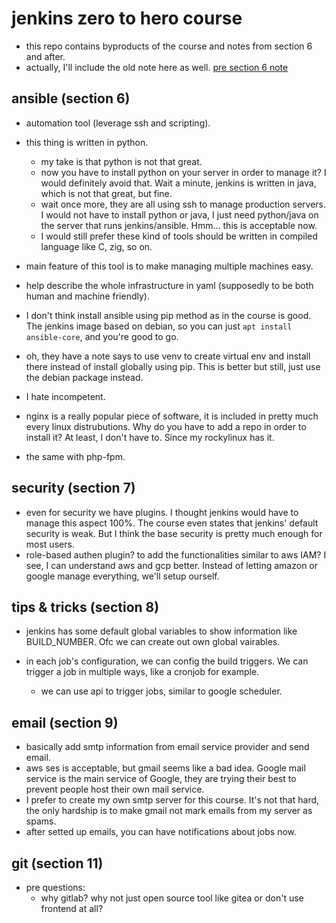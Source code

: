 # jenkins zero to hero course

- this repo contains byproducts of the course and notes from section 6 and
after.
- actually, I'll include the old note here as well. [pre section 6
note](/note_pre_section6.md)

## ansible (section 6)

- automation tool (leverage ssh and scripting).
- this thing is written in python.
  - my take is that python is not that great.
  - now you have to install python on your server in order to manage it? I
  would definitely avoid that. Wait a minute, jenkins is written in java, which
  is not that great, but fine.
  - wait once more, they are all using ssh to manage production servers. I
  would not have to install python or java, I just need python/java on the
  server that runs jenkins/ansible. Hmm… this is acceptable now.
  - I would still prefer these kind of tools should be written in compiled
  language like C, zig, so on.
- main feature of this tool is to make managing multiple machines easy.
- help describe the whole infrastructure in yaml (supposedly to be both human
and machine friendly).

- I don't think install ansible using pip method as in the course is good. The
jenkins image based on debian, so you can just `apt install ansible-core`, and
you're good to go.
- oh, they have a note says to use venv to create virtual env and install there
instead of install globally using pip. This is better but still, just use the
debian package instead.
- I hate incompetent.

- nginx is a really popular piece of software, it is included in pretty much
every linux distrubutions. Why do you have to add a repo in order to install
it? At least, I don't have to. Since my rockylinux has it.
- the same with php-fpm.

## security (section 7)

- even for security we have plugins. I thought jenkins would have to manage
this aspect 100%. The course even states that jenkins' default security is
weak. But I think the base security is pretty much enough for most users.
- role-based authen plugin? to add the functionalities similar to aws IAM? I
see, I can understand aws and gcp better. Instead of letting amazon or google
manage everything, we'll setup ourself.

## tips & tricks (section 8)

- jenkins has some default global variables to show information like
BUILD_NUMBER. Ofc we can create out own global vairables.

- in each job's configuration, we can config the build triggers. We can trigger
a job in multiple ways, like a cronjob for example.
  - we can use api to trigger jobs, similar to google scheduler.

## email (section 9)

- basically add smtp information from email service provider and send email.
- aws ses is acceptable, but gmail seems like a bad idea. Google mail service
is the main service of Google, they are trying their best to prevent people
host their own mail service.
- I prefer to create my own smtp server for this course. It's not that hard,
the only hardship is to make gmail not mark emails from my server as spams.
- after setted up emails, you can have notifications about jobs now.

## git (section 11)

- pre questions:
  - why gitlab? why not just open source tool like gitea or don't use frontend
    at all?
